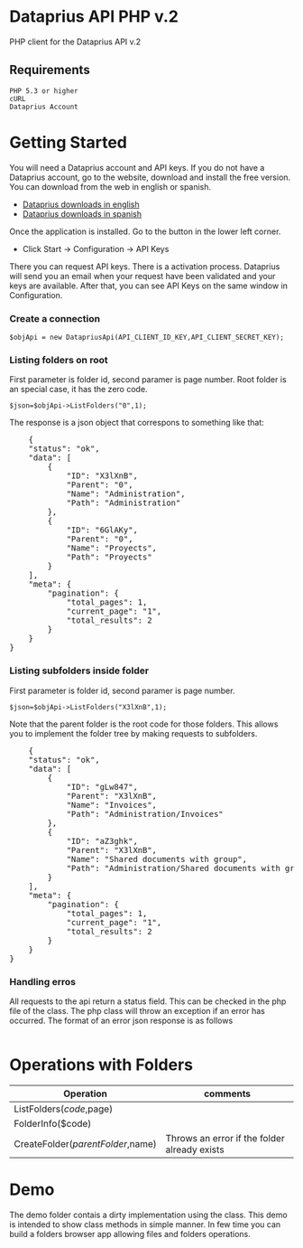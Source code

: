 # Dataprius API PHP v.2
PHP client for the Dataprius API v.2
## Requirements
    PHP 5.3 or higher
    cURL
    Dataprius Account
# Getting Started
You will need a Dataprius account and API keys.
If you do not have a Dataprius account, go to the website, download and install the free version. You can download from the web in english or spanish.
- [Dataprius downloads in english]
- [Dataprius downloads in spanish]

Once the application is installed. Go to the button in the lower left corner.
- Click Start -> Configuration -> API Keys

There you can request API keys. There is a activation process. Dataprius will send you an email when your request have been validated and your keys are available.
After that, you can see API Keys on the same window in Configuration.

### Create a connection
<pre><code>$objApi = new DatapriusApi(API_CLIENT_ID_KEY,API_CLIENT_SECRET_KEY);</code></pre>
### Listing folders on root
First parameter is folder id, second paramer is page number. Root folder is an special case, it has the zero code.
<pre><code>$json=$objApi->ListFolders("0",1);</code></pre>
The response is a json object that correspons to something like that:
<pre>
    {
    "status": "ok",
    "data": [
        {
            "ID": "X3lXnB",
            "Parent": "0",
            "Name": "Administration",
            "Path": "Administration"
        },       
        {
            "ID": "6GlAKy",
            "Parent": "0",
            "Name": "Proyects",
            "Path": "Proyects"
        }
    ],
    "meta": {
        "pagination": {
            "total_pages": 1,
            "current_page": "1",
            "total_results": 2
        }
    }
}
</pre>
### Listing subfolders inside folder
First parameter is folder id, second paramer is page number.
<pre><code>$json=$objApi->ListFolders("X3lXnB",1);</code></pre>
Note that the parent folder is the root code for those folders. This allows you to implement the folder tree by making requests to subfolders.
<pre>
    {
    "status": "ok",
    "data": [
        {
            "ID": "gLw847",
            "Parent": "X3lXnB",
            "Name": "Invoices",
            "Path": "Administration/Invoices"
        },       
        {
            "ID": "aZ3ghk",
            "Parent": "X3lXnB",
            "Name": "Shared documents with group",
            "Path": "Administration/Shared documents with group"
        }
    ],
    "meta": {
        "pagination": {
            "total_pages": 1,
            "current_page": "1",
            "total_results": 2
        }
    }
}
</pre>

### Handling erros
All requests to the api return a status field. This can be checked in the php file of the class.
The php class will throw an exception if an error has occurred.
The format of an error json response is as follows
<pre></pre>

# Operations with Folders

| Operation  | comments |
| ------------- | ------------- |
| ListFolders($code,$page)  |   |
| FolderInfo($code)  |  |
| CreateFolder($parentFolder,$name)  | Throws an error if the folder already exists |


# Demo
The demo folder contais a dirty implementation using the class. This demo is intended to show class methods in simple manner. In few time you can build a folders browser app allowing files and folders operations.

[Dataprius downloads in english]: <https://dataprius.com/en/downloads>
[Dataprius downloads in spanish]: <https://dataprius.com/descargas>


